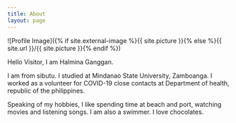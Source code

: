 ```yaml
---
title: About
layout: page
---
```

![Profile Image]({% if site.external-image %}{{ site.picture }}{% else %}{{ site.url }}/{{ site.picture }}{% endif %})

<p>Hello Visitor, I am Halmina Ganggan.</p>

<p>I am from sibutu. I studied at Mindanao State University, Zamboanga. I worked as a volunteer for COVID-19 close contacts at Department of health, republic of the philippines.</p>

<p>Speaking of my hobbies, I like spending time at beach and port, watching movies and listening songs. I am also a swimmer. I love chocolates. </p>



